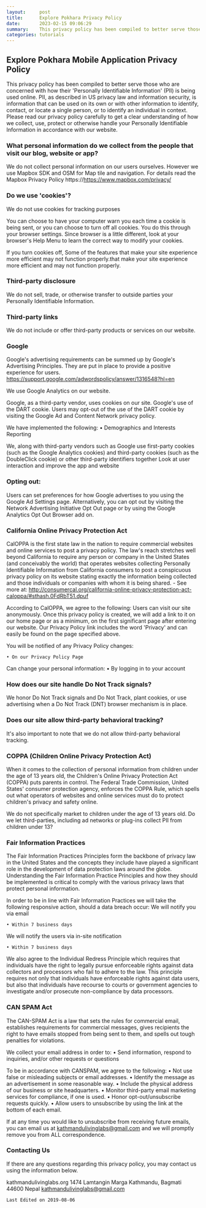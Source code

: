 ```yaml
---
layout:     post
title:      Explore Pokhara Privacy Policy
date:       2023-02-15 09:06:29
summary:    This privacy policy has been compiled to better serve those who are concerned with how their 'Personally Identifiable Information'..
categories: tutorials
---
```


## Explore Pokhara Mobile Application Privacy Policy

This privacy policy has been compiled to better serve those who are concerned with how their 'Personally Identifiable Information' (PII) is being used online. PII, as described in US privacy law and information security, is information that can be used on its own or with other information to identify, contact, or locate a single person, or to identify an individual in context. Please read our privacy policy carefully to get a clear understanding of how we collect, use, protect or otherwise handle your Personally Identifiable Information in accordance with our website.

### What personal information do we collect from the people that visit our blog, website or app?

We do not collect personal information on our users ourselves. However we use Mapbox SDK and OSM for Map tile and navigation. For details read the Mapbox Privacy Policy https://https://www.mapbox.com/privacy/

### Do we use 'cookies'?

We do not use cookies for tracking purposes

You can choose to have your computer warn you each time a cookie is being sent, or you can choose to turn off all cookies. You do this through your browser settings. Since browser is a little different, look at your browser's Help Menu to learn the correct way to modify your cookies.

If you turn cookies off, Some of the features that make your site experience more efficient may not function properly.that make your site experience more efficient and may not function properly.


### Third-party disclosure

We do not sell, trade, or otherwise transfer to outside parties your Personally Identifiable Information.

### Third-party links

We do not include or offer third-party products or services on our website.

### Google

Google's advertising requirements can be summed up by Google's Advertising Principles. They are put in place to provide a positive experience for users. https://support.google.com/adwordspolicy/answer/1316548?hl=en

We use Google Analytics on our website.

Google, as a third-party vendor, uses cookies on our site. Google's use of the DART cookie. Users may opt-out of the use of the DART cookie by visiting the Google Ad and Content Network privacy policy.

We have implemented the following:
  	• Demographics and Interests Reporting

We, along with third-party vendors such as Google use first-party cookies (such as the Google Analytics cookies) and third-party cookies (such as the DoubleClick cookie) or other third-party identifiers together
Look at user interaction and improve the app and website

### Opting out:

Users can set preferences for how Google advertises to you using the Google Ad Settings page. Alternatively, you can opt out by visiting the Network Advertising Initiative Opt Out page or by using the Google Analytics Opt Out Browser add on.

### California Online Privacy Protection Act

CalOPPA is the first state law in the nation to require commercial websites and online services to post a privacy policy. The law's reach stretches well beyond California to require any person or company in the United States (and conceivably the world) that operates websites collecting Personally Identifiable Information from California consumers to post a conspicuous privacy policy on its website stating exactly the information being collected and those individuals or companies with whom it is being shared. - See more at: http://consumercal.org/california-online-privacy-protection-act-caloppa/#sthash.0FdRbT51.dpuf

According to CalOPPA, we agree to the following:
Users can visit our site anonymously.
Once this privacy policy is created, we will add a link to it on our home page or as a minimum, on the first significant page after entering our website.
Our Privacy Policy link includes the word 'Privacy' and can easily be found on the page specified above.

You will be notified of any Privacy Policy changes:
  	
    • On our Privacy Policy Page

Can change your personal information:
  	• By logging in to your account

### How does our site handle Do Not Track signals?
We honor Do Not Track signals and Do Not Track, plant cookies, or use advertising when a Do Not Track (DNT) browser mechanism is in place.

### Does our site allow third-party behavioral tracking?
It's also important to note that we do not allow third-party behavioral tracking.

### COPPA (Children Online Privacy Protection Act)

When it comes to the collection of personal information from children under the age of 13 years old, the Children's Online Privacy Protection Act (COPPA) puts parents in control. The Federal Trade Commission, United States' consumer protection agency, enforces the COPPA Rule, which spells out what operators of websites and online services must do to protect children's privacy and safety online.

We do not specifically market to children under the age of 13 years old.
Do we let third-parties, including ad networks or plug-ins collect PII from children under 13?

### Fair Information Practices

The Fair Information Practices Principles form the backbone of privacy law in the United States and the concepts they include have played a significant role in the development of data protection laws around the globe. Understanding the Fair Information Practice Principles and how they should be implemented is critical to comply with the various privacy laws that protect personal information.

In order to be in line with Fair Information Practices we will take the following responsive action, should a data breach occur:
We will notify you via email
  	
    • Within 7 business days

We will notify the users via in-site notification
  	
    • Within 7 business days

We also agree to the Individual Redress Principle which requires that individuals have the right to legally pursue enforceable rights against data collectors and processors who fail to adhere to the law. This principle requires not only that individuals have enforceable rights against data users, but also that individuals have recourse to courts or government agencies to investigate and/or prosecute non-compliance by data processors.

### CAN SPAM Act

The CAN-SPAM Act is a law that sets the rules for commercial email, establishes requirements for commercial messages, gives recipients the right to have emails stopped from being sent to them, and spells out tough penalties for violations.

We collect your email address in order to:
  	• Send information, respond to inquiries, and/or other requests or questions

To be in accordance with CANSPAM, we agree to the following:
  	• Not use false or misleading subjects or email addresses.
  	• Identify the message as an advertisement in some reasonable way.
  	• Include the physical address of our business or site headquarters.
  	• Monitor third-party email marketing services for compliance, if one is used.
  	• Honor opt-out/unsubscribe requests quickly.
  	• Allow users to unsubscribe by using the link at the bottom of each email.

If at any time you would like to unsubscribe from receiving future emails, you can email us at
kathmandulivinglabs@gmail.com and we will promptly remove you from ALL correspondence.


### Contacting Us

If there are any questions regarding this privacy policy, you may contact us using the information below.

kathmandulivinglabs.org
1474 Lamtangin Marga
Kathmandu, Bagmati 44600
Nepal
kathmandulivinglabs@gmail.com

`Last Edited on 2019-08-06`

